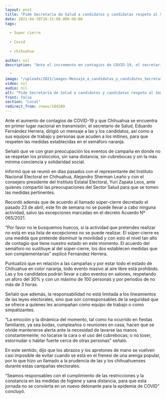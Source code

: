 ```yaml
---
layout: post
title: "Pide Secretaría de Salud a candidatos y candidatas respeto al Semáforo Naranja y al súper-cierre"
date: 2021-04-30T16:31:00.000-06:00
tags:
  
  - Super cierre
  
  - Covid
  
  - chihuahua
  
author: nil
description: "Ante el incremento en contagios de COVID-19, el secretario Eduardo Fernández llamó a ser responsables y solidarios respetando las medidas sanitarias establecidas; recordó además que este sábado y domingo no se pueden realizar ninguna clase de eventos   "
image: "/uploads/2021/images-Mensaje_a_candidatas_y_candidatos_Secretario_de_Salud_30-04-2021_(1).jpeg"
video: nil
audio: nil
alt: "Pide Secretaría de Salud a candidatos y candidatas respeto al Semáforo Naranja y al súper-cierre"
front: false
section: "Local"
redirect_from: /news/184209
---
```


Ante el aumento de contagios de COVID-19 y que Chihuahua se encuentra en primer lugar nacional en transmisión, el secretario de Salud, Eduardo Fernández Herrera, dirigió un mensaje a las y los candidatos, así como a sus equipos de trabajo y personas que acuden a los mítines, para que respeten las medidas establecidas en el semáforo naranja.

Señaló que ve con gran preocupación los eventos de campaña en donde no se respetan los protocolos, sin sana distancia, sin cubrebocas y sin la más mínima conciencia y solidaridad social.

Informó que se reunió en días pasados con el representante del Instituto Nacional Electoral en Chihuahua, Alejandro Sherman Leaño y con el consejero presidente del Instituto Estatal Electoral, Yuri Zapata Leos, ante quienes compartió las preocupaciones del Sector Salud para que se tomen las medidas pertinentes.


Recordó además que de acuerdo al llamado súper-cierre decretado el pasado 23 de abril, este fin de semana no se puede llevar a cabo ninguna actividad, salvo las excepciones marcadas en el decreto Acuerdo Nº 065/2021.

 

“Por favor no le busquemos huecos, si la actividad que pretendes realizar no está en esa lista de excepciones no se puede realizar. El súper-cierre es una medida que pretende disminuir la movilidad y con esto el nivel tan alto de contagio que tiene nuestro estado en este momento. El acuerdo del semáforo no sustituye al del súper-cierre, los dos establecen medidas que son complementarias” explicó Fernández Herrera.

 

Puntualizó que en relación a las campañas y por estar todo el estado de Chihuahua en color naranja, todo evento masivo al aire libre está prohibido. Las y los candidatos podrán llevar a cabo eventos en salones, respetando un aforo del 30% y con un máximo de 100 personas y por periodos de no más de 3 horas.

 

Señaló que además, la responsabilidad no está limitada a los lineamientos de las leyes electorales, sino que son corresponsables de la seguridad que se ofrece a quienes les acompañan como equipo de trabajo o como simpatizantes.

 

“La emoción y la dinámica del momento, tal como ha ocurrido en fiestas familiares, ya sea bodas, cumpleaños o reuniones en casa, hacen que se olvide mantenerse alerta ante la necesidad de lavarse las manos constantemente; no tocarse la cara o el uso del cubrebocas; o no toser, estornudar o hablar fuerte cerca de otras personas” señaló.

 

En este sentido, dijo que los abrazos y los apretones de mano se vuelven casi imposible de evitar cuando se está en el frenesí de una arenga popular, por lo que hizo un llamado a la prudencia de las y los chihuahuenses durante estas campañas electorales.

 

“Seamos responsables con el cumplimiento de las restricciones y la constancia en las medidas de higiene y sana distancia, para que esta jornada no se convierta en un nuevo detonante para la epidemia de COVID” concluyó.